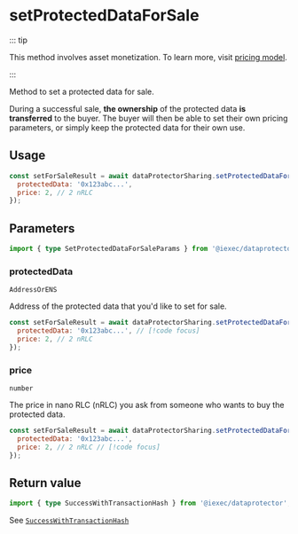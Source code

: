 # setProtectedDataForSale

::: tip

This method involves asset monetization. To learn more, visit
[pricing model](../../../../overview/keyConcepts/pricingModel.md).

:::

Method to set a protected data for sale.

During a successful sale, **the ownership** of the protected data **is
transferred** to the buyer. The buyer will then be able to set their own pricing
parameters, or simply keep the protected data for their own use.

## Usage

```js
const setForSaleResult = await dataProtectorSharing.setProtectedDataForSale({
  protectedData: '0x123abc...',
  price: 2, // 2 nRLC
});
```

## Parameters

```ts twoslash
import { type SetProtectedDataForSaleParams } from '@iexec/dataprotector';
```

### protectedData

`AddressOrENS`

Address of the protected data that you'd like to set for sale.

```js
const setForSaleResult = await dataProtectorSharing.setProtectedDataForSale({
  protectedData: '0x123abc...', // [!code focus]
  price: 2, // 2 nRLC
});
```

### price

`number`

The price in nano RLC (nRLC) you ask from someone who wants to buy the protected
data.

```js
const setForSaleResult = await dataProtectorSharing.setProtectedDataForSale({
  protectedData: '0x123abc...',
  price: 2, // 2 nRLC // [!code focus]
});
```

## Return value

```ts twoslash
import { type SuccessWithTransactionHash } from '@iexec/dataprotector';
```

See [`SuccessWithTransactionHash`](../../types.md#successwithtransactionhash)
